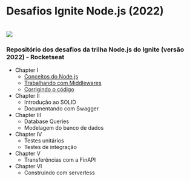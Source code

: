 # Desafios Ignite Node.js (2022)

<br><a href="https://app.rocketseat.com.br/ignite/node-js"><img src="https://xesque.rocketseat.dev/platform/1654111084401.svg"/></a>

### Repositório dos desafios da trilha **Node.js** do Ignite (versão 2022) - Rocketseat

- Chapter I
  - [Conceitos do Node.js](https://github.com/rogerwindberg/desafios-ignite-nodejs-2022/tree/main/1-conceitos-do-node.js)
  - [Trabalhando com Middlewares](https://github.com/rogerwindberg/desafios-ignite-nodejs-2022/tree/main/2-trabalhando-com-middlewares)
  - [Corrigindo o código](https://github.com/rogerwindberg/desafios-ignite-nodejs-2022/tree/main/3-corrigindo-o-codigo)
- Chapter II
  - Introdução ao SOLID
  - Documentando com Swagger
- Chapter III
  - Database Queries
  - Modelagem do banco de dados
- Chapter IV
  - Testes unitários
  - Testes de integração
- Chapter V
  - Transferências com a FinAPI
- Chapter VI
  - Construindo com serverless
